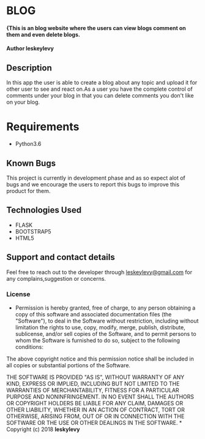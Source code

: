 # BLOG
#### {This is an blog website where the users can view blogs comment on them and even delete blogs.
#### Author **leskeylevy**
## Description
In this app the user is able to create a blog about any topic and upload it for other user to see and react on.As a user you have the complete control of comments under your blog in that you can delete comments you don't like on your blog.
# Requirements
* Python3.6

## Known Bugs
This project is currently in development phase and as so expect alot of bugs and we encourage the users to report this bugs to improve this product for them.
## Technologies Used
* FLASK
* BOOTSTRAP5
* HTML5
## Support and contact details
Feel free to reach out to the developer through leskeylevy@gmail.com for any complains,suggestion or concerns.
### License
* Permission is hereby granted, free of charge, to any person obtaining a copy of this software and associated documentation files (the "Software"), to deal in the Software without restriction, including without limitation the rights to use, copy, modify, merge, publish, distribute, sublicense, and/or sell copies of the Software, and to permit persons to whom the Software is furnished to do so, subject to the following conditions:

The above copyright notice and this permission notice shall be included in all copies or substantial portions of the Software.

THE SOFTWARE IS PROVIDED "AS IS", WITHOUT WARRANTY OF ANY KIND, EXPRESS OR IMPLIED, INCLUDING BUT NOT LIMITED TO THE WARRANTIES OF MERCHANTABILITY, FITNESS FOR A PARTICULAR PURPOSE AND NONINFRINGEMENT. IN NO EVENT SHALL THE AUTHORS OR COPYRIGHT HOLDERS BE LIABLE FOR ANY CLAIM, DAMAGES OR OTHER LIABILITY, WHETHER IN AN ACTION OF CONTRACT, TORT OR OTHERWISE, ARISING FROM, OUT OF OR IN CONNECTION WITH THE SOFTWARE OR THE USE OR OTHER DEALINGS IN THE SOFTWARE. *
Copyright (c) 2018 **leskylevy**
